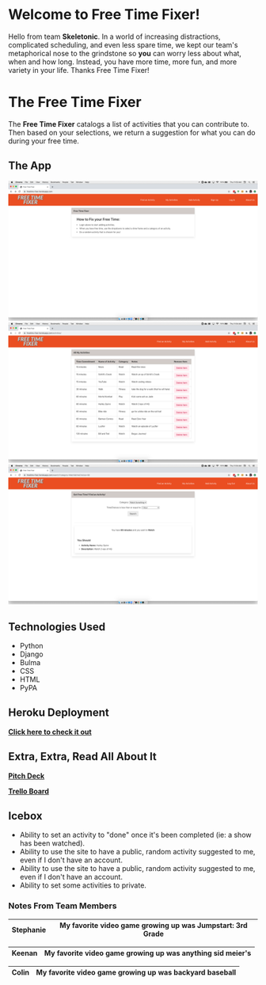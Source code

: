 # Welcome to Free Time Fixer!

Hello from team **Skeletonic**. In a world of increasing distractions, complicated scheduling, and even less spare time, we kept our team's metaphorical nose to the grindstone so **you** can worry less about what, when and how long. Instead, you have more time, more fun, and more variety in your life. Thanks Free Time Fixer!


# The Free Time Fixer

The **Free Time Fixer** catalogs a list of activities that you can contribute to. Then based on your selections, we return a suggestion for what you can do during your free time.

## The App

![Something](/images/homepageftf.png)
![Activity List](/images/showftf.png)
![Watch Something](/images/searchftf.png)



## Technologies Used
- Python
- Django 
- Bulma 
- CSS
- HTML
- PyPA

## Heroku Deployment

[**Click here to check it out**](https://freetime-fixer.herokuapp.com/)

## Extra, Extra, Read All About It
[**Pitch Deck**](https://docs.google.com/presentation/d/1TJdsWpqXyN9X_6IBwjJ95oObiH0mwf_7xueDqma3jkw/edit#slide=id.gcb9a0b074_1_0)  

[**Trello Board**](https://trello.com/b/805Ec9Hv/free-time-fixer)

## Icebox
- Ability to set an activity to "done" once it's been completed (ie: a show has been watched).
- Ability to use the site to have a public, random activity suggested to me, even if I don't have an account.
- Ability to use the site to have a public, random activity suggested to me, even if I don't have an account.
- Ability to set some activities to private.

### Notes From Team Members

| Stephanie |  My favorite video game growing up was Jumpstart: 3rd Grade |
|-----------|---|  

| Keenan | My favorite video game growing up was anything sid meier's |
|--------|---|

| Colin |  My favorite video game growing up was backyard baseball |
|-------|---|




